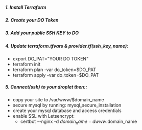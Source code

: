 ##### 1. Install Terraform
##### 2. Create your DO Token
##### 3. Add your public SSH KEY to DO
##### 4. Update terraform.tfvars & provider.tf(ssh_key_name):
 - export DO_PAT="YOUR DO TOKEN"
 - terraform init
 - terraform plan -var do_token=$DO_PAT
 - terraform apply -var do_token=$DO_PAT

##### 5. Connect(ssh) to your droplet then::
- copy your site to /var/www/$domain_name
- secure mysql by running: mysql_secure_installation
- create your mysql database and access credentials
- enable SSL with Letsencrypt:
   + certbot --nginx -d $domain_name -d www.$domain_name

